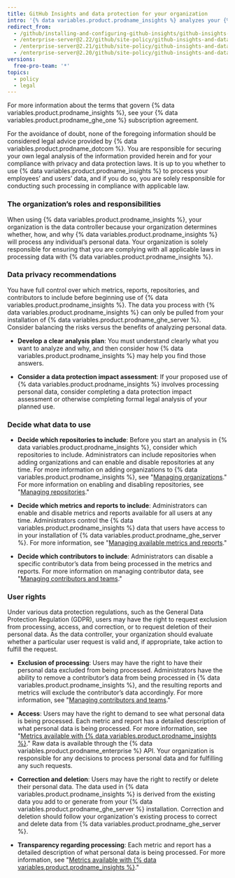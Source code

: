 ```yaml
---
title: GitHub Insights and data protection for your organization
intro: '{% data variables.product.prodname_insights %} analyzes your {% data variables.product.prodname_ghe_server %} data. This data could include personal data of individuals in your organization who may have the right to understand how such personal data is being used.'
redirect_from:
  - /github/installing-and-configuring-github-insights/github-insights-and-data-protection-for-your-organization
  - /enterprise-server@2.22/github/site-policy/github-insights-and-data-protection-for-your-organization
  - /enterprise-server@2.21/github/site-policy/github-insights-and-data-protection-for-your-organization
  - /enterprise-server@2.20/github/site-policy/github-insights-and-data-protection-for-your-organization
versions:
  free-pro-team: '*'
topics:
  - policy
  - legal
---
```


For more information about the terms that govern {% data variables.product.prodname_insights %}, see your {% data variables.product.prodname_ghe_one %} subscription agreement.

For the avoidance of doubt, none of the foregoing information should be considered legal advice provided by {% data variables.product.prodname_dotcom %}. You are responsible for securing your own legal analysis of the information provided herein and for your compliance with privacy and data protection laws. It is up to you whether to use {% data variables.product.prodname_insights %} to process your employees’ and users’ data, and if you do so, you are solely responsible for conducting such processing in compliance with applicable law.

### The organization’s roles and responsibilities

When using {% data variables.product.prodname_insights %}, your organization is the data controller because your organization determines whether, how, and why {% data variables.product.prodname_insights %} will process any individual’s personal data. Your organization is solely responsible for ensuring that you are complying with all applicable laws in processing data with {% data variables.product.prodname_insights %}.

### Data privacy recommendations

You have full control over which metrics, reports, repositories, and contributors to include before beginning use of {% data variables.product.prodname_insights %}. The data you process with {% data variables.product.prodname_insights %} can only be pulled from your installation of {% data variables.product.prodname_ghe_server %}. Consider balancing the risks versus the benefits of analyzing personal data.

- **Develop a clear analysis plan**: You must understand clearly what you want to analyze and why, and then consider how {% data variables.product.prodname_insights %} may help you find those answers.

- **Consider a data protection impact assessment**: If your proposed use of {% data variables.product.prodname_insights %} involves processing personal data, consider completing a data protection impact assessment or otherwise completing formal legal analysis of your planned use.

### Decide what data to use

- **Decide which repositories to include**: Before you start an analysis in {% data variables.product.prodname_insights %}, consider which repositories to include. Administrators can include repositories when adding organizations and can enable and disable repositories at any time. For more information on adding organizations to {% data variables.product.prodname_insights %}, see "[Managing organizations](/insights/installing-and-configuring-github-insights/managing-organizations)." For more information on enabling and disabling repositories, see "[Managing repositories](/insights/installing-and-configuring-github-insights/managing-repositories)."

- **Decide which metrics and reports to include**: Administrators can enable and disable metrics and reports available for all users at any time. Administrators control the {% data variables.product.prodname_insights %} data that users have access to in your installation of {% data variables.product.prodname_ghe_server %}. For more information, see "[Managing available metrics and reports](/insights/installing-and-configuring-github-insights/managing-available-metrics-and-reports)."

- **Decide which contributors to include**: Administrators can disable a specific contributor’s data from being processed in the metrics and reports. For more information on managing contributor data, see "[Managing contributors and teams](/insights/installing-and-configuring-github-insights/managing-contributors-and-teams)."

### User rights

Under various data protection regulations, such as the General Data Protection Regulation (GDPR), users may have the right to request exclusion from processing, access, and correction, or to request deletion of their personal data. As the data controller, your organization should evaluate whether a particular user request is valid and, if appropriate, take action to fulfill the request.

- **Exclusion of processing**: Users may have the right to have their personal data excluded from being processed. Administrators have the ability to remove a contributor’s data from being processed in {% data variables.product.prodname_insights %}, and the resulting reports and metrics will exclude the contributor’s data accordingly. For more information, see "[Managing contributors and teams](/insights/installing-and-configuring-github-insights/managing-contributors-and-teams)."

- **Access**: Users may have the right to demand to see what personal data is being processed. Each metric and report has a detailed description of what personal data is being processed. For more information, see "[Metrics available with {% data variables.product.prodname_insights %}](/insights/exploring-your-usage-of-github-enterprise/metrics-available-with-github-insights)." Raw data is available through the {% data variables.product.prodname_enterprise %} API. Your organization is responsible for any decisions to process personal data and for fulfilling any such requests.

- **Correction and deletion**: Users may have the right to rectify or delete their personal data. The data used in {% data variables.product.prodname_insights %} is derived from the existing data you add to or generate from your {% data variables.product.prodname_ghe_server %} installation. Correction and deletion should follow your organization's existing process to correct and delete data from {% data variables.product.prodname_ghe_server %}.

- **Transparency regarding processing**:  Each metric and report has a detailed description of what personal data is being processed. For more information, see "[Metrics available with {% data variables.product.prodname_insights %}](/insights/exploring-your-usage-of-github-enterprise/metrics-available-with-github-insights)."
